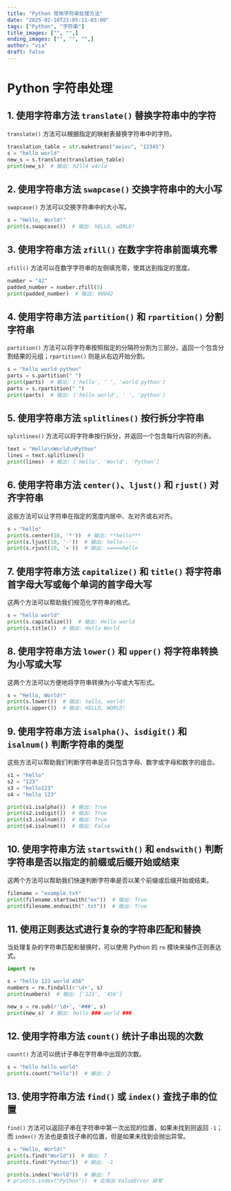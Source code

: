 ```yaml
---
title: "Python 常用字符串处理方法"
date: "2025-02-10T21:05:11-03:00"
tags: ["Python", "字符串"]
title_images: ["", "",]
ending_images: ["", "", "",]
author: "via"
draft: false
---
```


# Python 字符串处理

## 1. 使用字符串方法 `translate()` 替换字符串中的字符

`translate()` 方法可以根据指定的映射表替换字符串中的字符。

```python
translation_table = str.maketrans("aeiou", "12345")
s = "hello world"
new_s = s.translate(translation_table)
print(new_s)  # 输出: h2ll4 w4rld
```

## 2. 使用字符串方法 `swapcase()` 交换字符串中的大小写

`swapcase()` 方法可以交换字符串中的大小写。

```python
s = "Hello, World!"
print(s.swapcase())  # 输出: hELLO, wORLD!
```

## 3. 使用字符串方法 `zfill()` 在数字字符串前面填充零

`zfill()` 方法可以在数字字符串的左侧填充零，使其达到指定的宽度。

```python
number = "42"
padded_number = number.zfill(5)
print(padded_number)  # 输出: 00042
```

## 4. 使用字符串方法 `partition()` 和 `rpartition()` 分割字符串

`partition()` 方法可以将字符串按照指定的分隔符分割为三部分，返回一个包含分割结果的元组；`rpartition()` 则是从右边开始分割。

```python
s = "hello world python"
parts = s.partition(" ")
print(parts)  # 输出: ('hello', ' ', 'world python')
parts = s.rpartition(" ")
print(parts)  # 输出: ('hello world', ' ', 'python')
```

## 5. 使用字符串方法 `splitlines()` 按行拆分字符串

`splitlines()` 方法可以将字符串按行拆分，并返回一个包含每行内容的列表。

```python
text = "Hello\nWorld\nPython"
lines = text.splitlines()
print(lines)  # 输出: ['Hello', 'World', 'Python']
```

## 6. 使用字符串方法 `center()`、`ljust()` 和 `rjust()` 对齐字符串

这些方法可以让字符串在指定的宽度内居中、左对齐或右对齐。

```python
s = "hello"
print(s.center(10, '*'))  # 输出: **hello***
print(s.ljust(10, '-'))  # 输出: hello-----
print(s.rjust(10, '='))  # 输出: =====hello
```

## 7. 使用字符串方法 `capitalize()` 和 `title()` 将字符串首字母大写或每个单词的首字母大写

这两个方法可以帮助我们规范化字符串的格式。

```python
s = "hello world"
print(s.capitalize())  # 输出: Hello world
print(s.title())  # 输出: Hello World
```

## 8. 使用字符串方法 `lower()` 和 `upper()` 将字符串转换为小写或大写

这两个方法可以方便地将字符串转换为小写或大写形式。

```python
s = "Hello, World!"
print(s.lower())  # 输出: hello, world!
print(s.upper())  # 输出: HELLO, WORLD!
```

## 9. 使用字符串方法 `isalpha()`、`isdigit()` 和 `isalnum()` 判断字符串的类型

这些方法可以帮助我们判断字符串是否只包含字母、数字或字母和数字的组合。

```python
s1 = "hello"
s2 = "123"
s3 = "hello123"
s4 = "hello 123"

print(s1.isalpha())  # 输出: True
print(s2.isdigit())  # 输出: True
print(s3.isalnum())  # 输出: True
print(s4.isalnum())  # 输出: False
```

## 10. 使用字符串方法 `startswith()` 和 `endswith()` 判断字符串是否以指定的前缀或后缀开始或结束

这两个方法可以帮助我们快速判断字符串是否以某个前缀或后缀开始或结束。

```python
filename = "example.txt"
print(filename.startswith("ex"))  # 输出: True
print(filename.endswith(".txt"))  # 输出: True
```

## 11. 使用正则表达式进行复杂的字符串匹配和替换

当处理复杂的字符串匹配和替换时，可以使用 Python 的 `re` 模块来操作正则表达式。

```python
import re

s = "hello 123 world 456"
numbers = re.findall(r'\d+', s)
print(numbers)  # 输出: ['123', '456']

new_s = re.sub(r'\d+', '###', s)
print(new_s)  # 输出: hello ### world ###
```

## 12. 使用字符串方法 `count()` 统计子串出现的次数

`count()` 方法可以统计子串在字符串中出现的次数。

```python
s = "hello hello world"
print(s.count("hello"))  # 输出: 2
```

## 13. 使用字符串方法 `find()` 或 `index()` 查找子串的位置

`find()` 方法可以返回子串在字符串中第一次出现的位置，如果未找到则返回 `-1`；而 `index()` 方法也是查找子串的位置，但是如果未找到会抛出异常。

```python
s = "Hello, World!"
print(s.find("World"))  # 输出: 7
print(s.find("Python"))  # 输出: -1

print(s.index("World"))  # 输出: 7
# print(s.index("Python"))  # 会抛出 ValueError 异常
```
